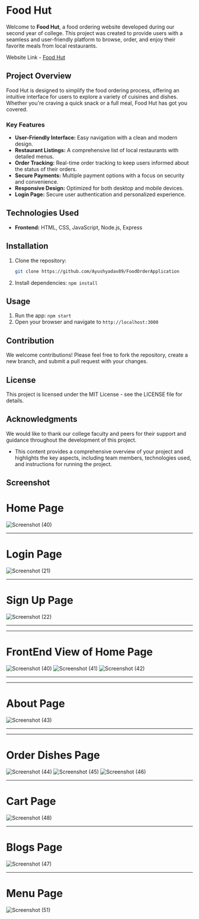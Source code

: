# Food Hut

Welcome to **Food Hut**, a food ordering website developed during our second year of college. This project was created to provide users with a seamless and user-friendly platform to browse, order, and enjoy their favorite meals from local restaurants.

Website Link - [Food Hut](https://ayushyadav89.github.io/FoodOrderApplication/public/index.html)

## Project Overview 

Food Hut is designed to simplify the food ordering process, offering an intuitive interface for users to explore a variety of cuisines and dishes. Whether you're craving a quick snack or a full meal, Food Hut has got you covered.

### Key Features
- **User-Friendly Interface:** Easy navigation with a clean and modern design.
- **Restaurant Listings:** A comprehensive list of local restaurants with detailed menus.
- **Order Tracking:** Real-time order tracking to keep users informed about the status of their orders.
- **Secure Payments:** Multiple payment options with a focus on security and convenience.
- **Responsive Design:** Optimized for both desktop and mobile devices.
- **Login Page:** Secure user authentication and personalized experience.

## Technologies Used
- **Frontend:** HTML, CSS, JavaScript, Node.js, Express

## Installation
1. Clone the repository:
   ```bash
   git clone https://github.com/Ayushyadav89/FoodOrderApplication

2. Install dependencies: `npm install`


## Usage
1. Run the app: `npm start`
2. Open your browser and navigate to `http://localhost:3000`


## Contribution
We welcome contributions! Please feel free to fork the repository, create a new branch, and submit a pull request with your changes.

## License
This project is licensed under the MIT License - see the LICENSE file for details.

## Acknowledgments
We would like to thank our college faculty and peers for their support and guidance throughout the development of this project.

- This content provides a comprehensive overview of your project and highlights the key aspects, including team members, technologies used, and instructions for running the project.

## Screenshot

# Home Page

![Screenshot (40)](https://github.com/user-attachments/assets/a5088b2a-e363-4775-a927-bcc46483ba2f)


<hr>

# Login Page

![Screenshot (21)](https://github.com/user-attachments/assets/1c3e5ee5-b451-404a-ad0e-8500aa2da55c)

<hr>

# Sign Up Page

![Screenshot (22)](https://github.com/user-attachments/assets/cba9ff15-c066-4680-a05d-ec3a8d6f6826)

<hr>
<hr>

# FrontEnd View of Home Page
![Screenshot (40)](https://github.com/user-attachments/assets/8f4028b5-ed67-4d4c-badc-8ee585044e99)
![Screenshot (41)](https://github.com/user-attachments/assets/d008a219-e34f-49cc-a400-0b6cee2d87fe)
![Screenshot (42)](https://github.com/user-attachments/assets/6bbb050e-1def-409f-89e4-d4c86238e97a)

<hr>
<hr>

# About Page

![Screenshot (43)](https://github.com/user-attachments/assets/621b1d8f-49c0-48c2-b799-13411bfed1f2)

<hr>
<hr>

# Order Dishes Page
![Screenshot (44)](https://github.com/user-attachments/assets/a96591a6-1351-4a88-8b96-a9e9d9ba35a0)
![Screenshot (45)](https://github.com/user-attachments/assets/3a848dd5-5559-43ff-bdb9-3dee130bfca2)
![Screenshot (46)](https://github.com/user-attachments/assets/3b9e74d2-1f84-4b97-95d4-5e6d065749cb)

<hr>

# Cart Page
![Screenshot (48)](https://github.com/user-attachments/assets/4402c321-c8bb-4c51-99d8-0087557c3280)


<hr>

# Blogs Page
![Screenshot (47)](https://github.com/user-attachments/assets/7b14e975-7112-4985-8c2f-92606679a942)


<hr>

# Menu Page
![Screenshot (51)](https://github.com/user-attachments/assets/7b7463b6-9883-4e76-b531-aec9d004a98d)


